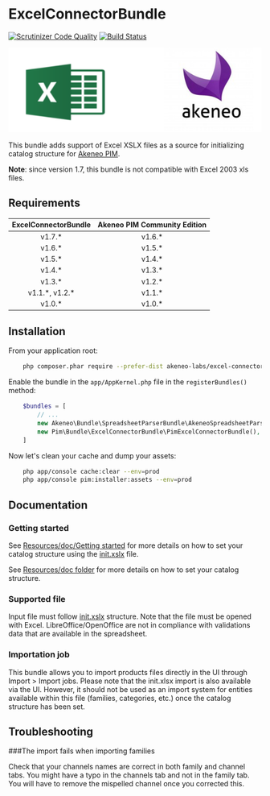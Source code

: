 # ExcelConnectorBundle

[![Scrutinizer Code Quality](https://scrutinizer-ci.com/g/akeneo-labs/ExcelConnectorBundle/badges/quality-score.png?b=master)](https://scrutinizer-ci.com/g/akeneo-labs/ExcelConnectorBundle/?branch=master)
[![Build Status](https://travis-ci.org/akeneo-labs/ExcelConnectorBundle.svg?branch=master)](https://travis-ci.org/akeneo-labs/ExcelConnectorBundle)

![alt text](./Resources/doc/pictures/akeneo_excel.png "")

This bundle adds support of Excel XSLX files as a source for initializing catalog structure for [Akeneo PIM](https://github.com/akeneo/pim-community-standard).

**Note**: since version 1.7, this bundle is not compatible with Excel 2003 xls files.

## Requirements

| ExcelConnectorBundle | Akeneo PIM Community Edition |
|:--------------------:|:----------------------------:|
| v1.7.*               | v1.6.*                       |
| v1.6.*               | v1.5.*                       |
| v1.5.*               | v1.4.*                       |
| v1.4.*               | v1.3.*                       |
| v1.3.*               | v1.2.*                       |
| v1.1.\*, v1.2.\*     | v1.1.*                       |
| v1.0.*               | v1.0.*                       |

## Installation

From your application root:

```bash
    php composer.phar require --prefer-dist akeneo-labs/excel-connector-bundle:1.6.*
```

Enable the bundle in the `app/AppKernel.php` file in the `registerBundles()` method:

```php
    $bundles = [
        // ...
        new Akeneo\Bundle\SpreadsheetParserBundle\AkeneoSpreadsheetParserBundle(),
        new Pim\Bundle\ExcelConnectorBundle\PimExcelConnectorBundle(),
    ]
```

Now let's clean your cache and dump your assets:

```bash
    php app/console cache:clear --env=prod
    php app/console pim:installer:assets --env=prod
```

## Documentation

### Getting started

See [Resources/doc/Getting started](./Resources/doc/Getting-started.rst) for more details on how to set your catalog structure
using the [init.xslx](./Resources/fixtures/minimal/init.xlsx) file.

See [Resources/doc folder](./Resources/doc/Home.rst) for more details on how to set your catalog structure.

### Supported file

Input file must follow [init.xslx](./Resources/fixtures/minimal/init.xlsx) structure.
Note that the file must be opened with Excel.
LibreOffice/OpenOffice are not in compliance with validations data that are available in the spreadsheet.

### Importation job

This bundle allows you to import products files directly in the UI through Import > Import jobs.
Please note that the init.xlsx import is also available via the UI.
However, it should not be used as an import system for entities available within this file (families, categories, etc.) once the catalog structure has been set.

## Troubleshooting

###The import fails when importing families

Check that your channels names are correct in both family and channel tabs.
You might have a typo in the channels tab and not in the family tab.
You will have to remove the mispelled channel once you corrected this.
